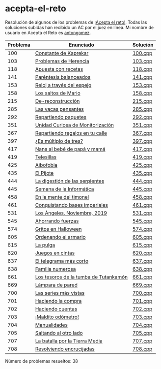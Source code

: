 # acepta-el-reto

Resolución de algunos de los problemas de [¡Acepta el reto!](https://aceptaelreto.com/). Todas las soluciones subidas han recibido un AC por el juez en línea. Mi nombre de usuario en Acepta el Reto es [antongomez](https://aceptaelreto.com/user/profile.php?id=30596).

| Problema | Enunciado                                                                                      | Solución                                                                                                                          |
| -------- | ---------------------------------------------------------------------------------------------- | --------------------------------------------------------------------------------------------------------------------------------- |
| 100      | [Constante de Kaprekar](https://aceptaelreto.com/problem/statement.php?id=100)                 | [100.cpp](https://github.com/antongomez/acepta-el-reto/blob/main/100%20Constante%20de%20Kaprekar/100.cpp)                         |
| 103      | [Problemas de Herencia](https://aceptaelreto.com/problem/statement.php?id=103)              | [103.cpp](https://github.com/antongomez/acepta-el-reto/blob/main/103%20Problemas%20de%20Herencia/103.cpp)                        |
| 118      | [Apuesta con recetas](https://aceptaelreto.com/problem/statement.php?id=118)                   | [118.cpp](https://github.com/antongomez/acepta-el-reto/blob/main/118%20Apuesta%20con%20recetas/118.cpp)                           |
| 141      | [Paréntesis balanceados](https://aceptaelreto.com/problem/statement.php?id=141)              | [141.cpp](https://github.com/antongomez/acepta-el-reto/blob/main/141%20Parentesis%20balanceados/141.cpp)                        |
| 153      | [Reloj a través del espejo](https://aceptaelreto.com/problem/statement.php?id=153)              | [153.cpp](https://github.com/antongomez/acepta-el-reto/blob/main/153%20Reloj%20a%20traves%20del%20espejo/153.cpp)                        |
| 158      | [Los saltos de Mario](https://aceptaelreto.com/problem/statement.php?id=158)                   | [158.cpp](https://github.com/antongomez/acepta-el-reto/blob/main/158%20Los%20saltos%20de%20Mario/158.cpp)                         |
| 215      | [De-reconstrucción](https://aceptaelreto.com/problem/statement.php?id=215)                     | [215.cpp](https://github.com/antongomez/acepta-el-reto/blob/main/215%20De-reconstruccion/215.cpp)                                 |
| 285      | [Las vacas pensantes](https://aceptaelreto.com/problem/statement.php?id=285)              | [285.cpp](https://github.com/antongomez/acepta-el-reto/blob/main/285%20Las%20vacas%20pensantes/285.cpp)                        |
| 292      | [Repartiendo paquetes](https://aceptaelreto.com/problem/statement.php?id=292)                  | [292.cpp](https://github.com/antongomez/acepta-el-reto/blob/main/292%20Repartiendo%20paquetes/292.cpp)                            |
| 351      | [Unidad Curiosa de Monitorización](https://aceptaelreto.com/problem/statement.php?id=351)              | [351.cpp](https://github.com/antongomez/acepta-el-reto/blob/main/351%20Unidad%20Curiosa%20de%20Monitorizacion/351.cpp)                        |
| 367      | [Repartiendo regalos en tu calle](https://aceptaelreto.com/problem/statement.php?id=367)       | [367.cpp](https://github.com/antongomez/acepta-el-reto/blob/main/367%20Repartiendo%20regalos%20en%20tu%20calle/367.cpp)           |
| 397      | [¿Es múltiplo de tres?](https://aceptaelreto.com/problem/statement.php?id=397)                 | [397.cpp](https://github.com/antongomez/acepta-el-reto/blob/main/397%20Es%20multiplo%20de%20tres/397.cpp)                         |
| 417      | [Nana al bebé de papá y mamá](https://aceptaelreto.com/problem/statement.php?id=417)           | [417.cpp](https://github.com/antongomez/acepta-el-reto/blob/main/417%20Nana%20al%20bebe%20de%20papa%20y%20mama/417.cpp)           |
| 419      | [Telesillas](https://aceptaelreto.com/problem/statement.php?id=419)                            | [419.cpp](https://github.com/antongomez/acepta-el-reto/blob/main/419%20Telesillas/419.cpp)                                        |
| 425      | [Aibofobia](https://aceptaelreto.com/problem/statement.php?id=425)              | [425.cpp](https://github.com/antongomez/acepta-el-reto/blob/main/425%20Aibofobia/425.cpp)                        |
| 435      | [El Pijote](https://aceptaelreto.com/problem/statement.php?id=435)              | [435.cpp](https://github.com/antongomez/acepta-el-reto/blob/main/435%20El%20Pijote/435.cpp)                        |
| 444      | [La digestión de las serpientes](https://aceptaelreto.com/problem/statement.php?id=444)        | [444.cpp](https://github.com/antongomez/acepta-el-reto/blob/main/444%20La%20digestion%20de%20las%20serpientes/444.cpp)            |
| 445      | [Semana de la Informática](https://aceptaelreto.com/problem/statement.php?id=445)              | [445.cpp](https://github.com/antongomez/acepta-el-reto/blob/main/445%20Semana%20de%20la%20Informatica/445.cpp)                    |
| 458      | [En la mente del timonel](https://aceptaelreto.com/problem/statement.php?id=458)               | [458.cpp](https://github.com/antongomez/acepta-el-reto/blob/main/458%20En%20la%20mente%20del%20timonel/458.cpp)                   |
| 461      | [Conquistando bases imperiales](https://aceptaelreto.com/problem/statement.php?id=461)              | [461.cpp](https://github.com/antongomez/acepta-el-reto/blob/main/461%20Conquistando%20bases%20imperiales/461.cpp)                        |
| 531      | [Los Ángeles. Noviembre, 2019](https://aceptaelreto.com/problem/statement.php?id=531)          | [531.cpp](https://github.com/antongomez/acepta-el-reto/blob/main/531%20Los%20Angeles.%20Noviembre%202019/531.cpp)                 |
| 545      | [Ahorrando fuerzas](https://aceptaelreto.com/problem/statement.php?id=545)                     | [545.cpp](https://github.com/antongomez/acepta-el-reto/blob/main/545%20Ahorrando%20fuerzas/545.cpp)                               |
| 574      | [Gritos en Halloween](https://aceptaelreto.com/problem/statement.php?id=574)                   | [574.cpp](https://github.com/antongomez/acepta-el-reto/blob/main/574%20Gritos%20en%20Halloween/574.cpp)                           |
| 605      | [Ordenando el armario](https://aceptaelreto.com/problem/statement.php?id=605)                  | [605.cpp](https://github.com/antongomez/acepta-el-reto/blob/main/605%20Ordenando%20el%20armario/605.cpp)                          |
| 615      | [La pulga](https://aceptaelreto.com/problem/statement.php?id=615)                              | [615.cpp](https://github.com/antongomez/acepta-el-reto/blob/main/615%20La%20pulga/615.cpp)                                        |
| 620      | [Juegos en cintas](https://aceptaelreto.com/problem/statement.php?id=620)                      | [620.cpp](https://github.com/antongomez/acepta-el-reto/blob/main/620%20Juegos%20en%20cintas/620.cpp)                              |
| 637      | [El telegrama más corto](https://aceptaelreto.com/problem/statement.php?id=637)                | [637.cpp](https://github.com/antongomez/acepta-el-reto/blob/main/637%20El%20telegrama%20mas%20corto/637.cpp)                      |
| 638      | [Familia numerosa](https://aceptaelreto.com/problem/statement.php?id=638)                      | [638.cpp](https://github.com/antongomez/acepta-el-reto/blob/main/638%20Familia%20numerosa/638.cpp)                                |
| 661      | [Los tesoros de la tumba de Tutankamón](https://aceptaelreto.com/problem/statement.php?id=661) | [661.cpp](https://github.com/antongomez/acepta-el-reto/tree/main/661%20Los%20tesoros%20de%20la%20tumba%20de%20Tutankamon/661.cpp) |
| 669      | [Lámpara de pared](https://aceptaelreto.com/problem/statement.php?id=669)              | [669.cpp](https://github.com/antongomez/acepta-el-reto/blob/main/669%20Lampara%20de%20pared/669.cpp)                        |
| 700      | [Las series más vistas](https://aceptaelreto.com/problem/statement.php?id=700)                 | [700.cpp](https://github.com/antongomez/acepta-el-reto/blob/main/700%20Las%20series%20mas%20vistas/700.cpp)                       |
| 701      | [Haciendo la compra](https://aceptaelreto.com/problem/statement.php?id=701)                    | [701.cpp](https://github.com/antongomez/acepta-el-reto/blob/main/701%20Haciendo%20la%20compra/701.cpp)                            |
| 702      | [Haciendo cuentas](https://aceptaelreto.com/problem/statement.php?id=702)                      | [702.cpp](https://github.com/antongomez/acepta-el-reto/blob/main/702%20Haciendo%20cuentas/702.cpp)                                |
| 703      | [¡Maldito odómetro!](https://aceptaelreto.com/problem/statement.php?id=703)                    | [703.cpp](https://github.com/antongomez/acepta-el-reto/blob/main/703%20Maldito%20odometro/703.cpp)                                |
| 704      | [Manualidades](https://aceptaelreto.com/problem/statement.php?id=704)                          | [704.cpp](https://github.com/antongomez/acepta-el-reto/blob/main/704%20Manualidades/704.cpp)                                      |
| 705      | [Saltando al otro lado](https://aceptaelreto.com/problem/statement.php?id=705)                 | [705.cpp](https://github.com/antongomez/acepta-el-reto/blob/main/705%20Saltando%20al%20otro%20lado/705.cpp)                       |
| 707      | [La batalla por la Tierra Media](https://aceptaelreto.com/problem/statement.php?id=707)        | [707.cpp](https://github.com/antongomez/acepta-el-reto/blob/main/707%20La%20batalla%20por%20la%20Tierra%20Media/707.cpp)          |
| 708      | [Resolviendo encrucijadas](https://aceptaelreto.com/problem/statement.php?id=708)              | [708.cpp](https://github.com/antongomez/acepta-el-reto/blob/main/708%20Resolviendo%20encrucijadas/708.cpp)                        |

Número de problemas resueltos: 38